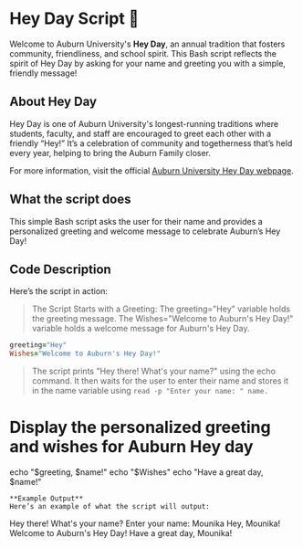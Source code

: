 # Hey Day  Script 🎉

Welcome to Auburn University's **Hey Day**, an annual tradition that fosters community, friendliness, and school spirit. This Bash script reflects the spirit of Hey Day by asking for your name and greeting you with a simple, friendly message!

## About Hey Day

Hey Day is one of Auburn University's longest-running traditions where students, faculty, and staff are encouraged to greet each other with a friendly “Hey!” It’s a celebration of community and togetherness that’s held every year, helping to bring the Auburn Family closer.

For more information, visit the official [Auburn University Hey Day webpage](http://sga.auburn.edu/hey-day/).

## What the script does

This simple Bash script asks the user for their name and provides a personalized greeting and welcome message to celebrate Auburn’s Hey Day!

## Code Description

Here’s the script in action:
>The Script Starts with a Greeting:
The greeting="Hey" variable holds the greeting message.
The Wishes="Welcome to Auburn's Hey Day!" variable holds a welcome message for Auburn's Hey Day.
```ruby 
greeting="Hey"
Wishes="Welcome to Auburn's Hey Day!"
```
>The script prints "Hey there! What's your name?" using the echo command.
It then waits for the user to enter their name and stores it in the name variable using ```read -p "Enter your name: " name.```

# Display the personalized greeting and  wishes for Auburn Hey day
echo "$greeting, $name!"
echo "$Wishes"
echo "Have a great day, $name!"

```
**Example Output**
Here’s an example of what the script will output:
```
Hey there! What's your name?
Enter your name: Mounika
Hey, Mounika!
Welcome to Auburn's Hey Day!
Have a great day, Mounika!
```


